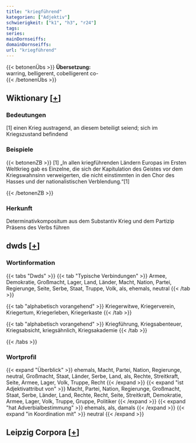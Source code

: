```yaml
---
title: "kriegführend"
kategorien: ["Adjektiv"]
schwierigkeit: ["k1", "h3", "r24"]
tags:
series:
mainDornseiffs:
domainDornseiffs:
url: "kriegführend"
---
```


{{< betonenÜbs >}}
**Übersetzung:**  
warring, belligerent, cobelligerent co-  
{{< /betonenÜbs >}}

## Wiktionary [[+](https://de.wiktionary.org/wiki/kriegführend)]

### Bedeutungen
[1] einen Krieg austragend, an diesem beteiligt seiend; sich im Kriegszustand befindend  

### Beispiele
{{< betonenZB >}}
[1] „In allen kriegführenden Ländern Europas im Ersten Weltkrieg gab es Einzelne, die sich der Kapitulation des Geistes vor dem Kriegswahnsinn verweigerten, die nicht einstimmten in den Chor des Hasses und der nationalistischen Verblendung.“[1]  

{{< /betonenZB >}}
### Herkunft
Determinativkompositum aus dem Substantiv Krieg und dem Partizip Präsens des Verbs führen  



## dwds [[+](https://www.dwds.de/wb/kriegführend)]

### Wortinformation
{{< tabs "Dwds" >}}
{{< tab "Typische Verbindungen" >}}
Armee, Demokratie, Großmacht, Lager, Land, Länder, Macht, Nation, Partei, Regierunge, Seite, Serbe, Staat, Truppe, Volk, als, ehemals, neutral
{{< /tab >}}

{{< tab "alphabetisch vorangehend" >}}
Kriegerwitwe, Kriegerverein, Kriegertum, Kriegerleben, Kriegerkaste
{{< /tab >}}

{{< tab "alphabetisch vorangehend" >}}
Kriegführung, Kriegsabenteuer, Kriegsabsicht, kriegsähnlich, Kriegsakademie
{{< /tab >}}

{{< /tabs >}}

### Wortprofil
{{< expand "Überblick" >}} ehemals, Macht, Partei, Nation, Regierunge, neutral, Großmacht, Staat, Länder, Serbe, Land, als, Rechte, Streitkraft, Seite, Armee, Lager, Volk, Truppe, Recht {{< /expand >}}
{{< expand "ist Adjektivattribut von" >}} Macht, Partei, Nation, Regierunge, Großmacht, Staat, Serbe, Länder, Land, Rechte, Recht, Seite, Streitkraft, Demokratie, Armee, Lager, Volk, Truppe, Gruppe, Politiker {{< /expand >}}
{{< expand "hat Adverbialbestimmung" >}} ehemals, als, damals {{< /expand >}}
{{< expand "in Koordination mit" >}} neutral {{< /expand >}}

## Leipzig Corpora [[+](https://corpora.uni-leipzig.de/en/res?word=kriegführend&corpusId=deu_newscrawl-public_2018)]


